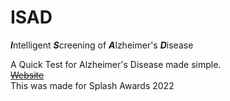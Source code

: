 # ISAD
***I***ntelligent ***S***creening of ***A***lzheimer's ***D***isease

A Quick Test for Alzheimer's Disease made simple. \
~~[Website](http://example.com)~~ \
This was made for Splash Awards 2022